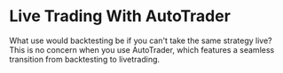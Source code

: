 # Live Trading With AutoTrader

What use would backtesting be if you can't take the same strategy live? This is no concern when you use 
AutoTrader, which features a seamless transition from backtesting to livetrading.










